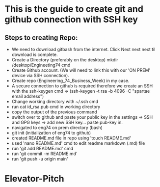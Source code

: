 # This is the guide to create git and github connection with SSH key

## Steps to creating Repo:

 - We need to download gitbash from the internet. Click Next next next til download is complete.
 - Create a Directory (preferably on the desktop) mkdir /desktop/Engineeting74 cmd
 - Create Github account. (We will need to link this with our 'ON PREM' device via SSH connection).
 - Create repo (Engineering_74_Business_Week) in my case.
 - A secure connection to github is required therefore we create an SSH with the ssh-keygen cmd => (ssh-keygen -t rsa -b 4096 -C "spartae email address")
 - Change working directory with  ~/.ssh cmd
 - run cat id_rsa.pub cmd in working directory
 - copy the output of the previous command 
 - switch over to github and paste your public key in the settings => SSH and GPG keys => add new SSH key... paste pub-key in.
 - navigated to eng74 on prem directory (bash)
 - git init (initialization of eng74 to github)
 - created README.md file in repo using 'touch README.md' 
 - used 'nano README.md' cmd to edit readme markdown (.md) file
 - run 'git add README.md' cmd
 - run 'git commit -m README.md'
 - run 'git push -u origin main'
 

# Elevator-Pitch
